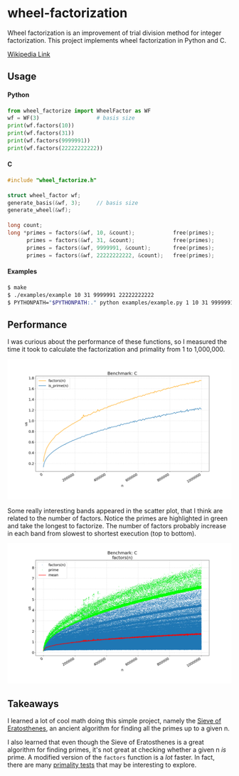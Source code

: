 # wheel-factorization

Wheel factorization is an improvement of trial division method for
integer factorization. This project implements wheel factorization in
Python and C.

[Wikipedia Link](https://en.wikipedia.org/wiki/Wheel_factorization)

## Usage

#### Python

```python
from wheel_factorize import WheelFactor as WF
wf = WF(3)                  # basis size
print(wf.factors(10))
print(wf.factors(31))
print(wf.factors(9999991))
print(wf.factors(22222222222))
```

#### C

```C
#include "wheel_factorize.h"

struct wheel_factor wf;
generate_basis(&wf, 3);     // basis size
generate_wheel(&wf);

long count;
long *primes = factors(&wf, 10, &count);            free(primes);
      primes = factors(&wf, 31, &count);            free(primes);
      primes = factors(&wf, 9999991, &count);       free(primes);
      primes = factors(&wf, 22222222222, &count);   free(primes);
```

#### Examples

```bash
$ make
$ ./examples/example 10 31 9999991 22222222222
$ PYTHONPATH="$PYTHONPATH:." python examples/example.py 1 10 31 9999991
```

## Performance

I was curious about the performance of these functions, so I measured
the time it took to calculate the factorization and primality from 1
to 1,000,000.

![C Benchmark](benchmark/c-benchmark.png)

Some really interesting bands appeared in the scatter plot, that I think
are related to the number of factors. Notice the primes are highlighted in
green and take the longest to factorize. The number of factors probably
increase in each band from slowest to shortest execution (top to bottom).

![Factorization](benchmark/factors.png)

## Takeaways
I learned a lot of cool math doing this simple project, namely the
[Sieve of Eratosthenes](https://en.wikipedia.org/wiki/Sieve_of_Eratosthenes),
an ancient algorithm for finding all the primes up to a given n.

I also learned that even though the Sieve of Eratosthenes is a great
algorithm for finding primes, it's not great at checking whether a given
n *is* prime. A modified version of the `factors` function is a *lot*
faster. In fact, there are many
[primality tests](https://en.wikipedia.org/wiki/Category:Primality_tests)
that may be interesting to explore.
